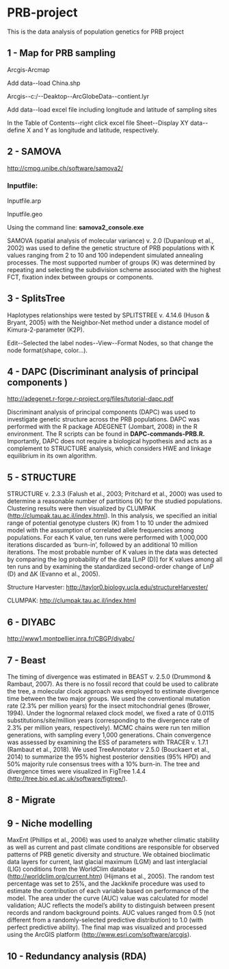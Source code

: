 # PRB-project
This is the data analysis of population genetics for PRB project

## 1 - Map for PRB sampling

Arcgis-Arcmap

Add data--load China.shp

Arcgis--c:/--Deaktop--ArcGlobeData--contient.lyr

Add data--load excel file including longitude and latitude of sampling sites

In the Table of Contents--right click excel file Sheet--Display XY data--define X and Y as longitude and latitude, respectively. 


## 2 - SAMOVA

http://cmpg.unibe.ch/software/samova2/

### Inputfile:

Inputfile.arp

Inputfile.geo

Using the command line: **samova2_console.exe**

SAMOVA (spatial analysis of molecular variance) v. 2.0 (Dupanloup et al., 2002) was used to define the genetic structure of PRB populations with K values ranging from 2 to 10 and 100 independent simulated annealing processes. The most supported number of groups (K) was determined by repeating and selecting the subdivision scheme associated with the highest FCT, fixation index between groups or components. 

## 3 - SplitsTree

Haplotypes relationships were tested by SPLITSTREE v. 4.14.6 (Huson & Bryant, 2005) with the Neighbor-Net method under a distance model of Kimura-2-parameter (K2P). 

Edit--Selected the label nodes--View--Format Nodes, so that change the node format(shape, color...). 

## 4 - DAPC (Discriminant analysis of principal components )

http://adegenet.r-forge.r-project.org/files/tutorial-dapc.pdf

Discriminant analysis of principal components (DAPC) was used to investigate genetic structure across the PRB populations. DAPC was performed with the R package ADEGENET (Jombart, 2008) in the R environment. The R scripts can be found in **DAPC-commands-PRB.R.** Importantly, DAPC does not require a biological hypothesis and acts as a complement to STRUCTURE analysis, which considers HWE and linkage equilibrium in its own algorithm. 

## 5 - STRUCTURE

STRUCTURE v. 2.3.3 (Falush et al., 2003; Pritchard et al., 2000) was used to determine a reasonable number of partitions (K) for the studied populations. Clustering results were then visualized by CLUMPAK (http://clumpak.tau.ac.il/index.html). In this analysis, we specified an initial range of potential genotype clusters (K) from 1 to 10 under the admixed model with the assumption of correlated allele frequencies among populations. For each K value, ten runs were performed with 1,000,000 iterations discarded as ‘burn-in’, followed by an additional 10 million iterations. The most probable number of K values in the data was detected by comparing the log probability of the data [LnP (D)] for K values among all ten runs and by examining the standardized second-order change of LnP (D) and ΔK (Evanno et al., 2005).

Structure Harvester: http://taylor0.biology.ucla.edu/structureHarvester/

CLUMPAK: http://clumpak.tau.ac.il/index.html

## 6 - DIYABC

http://www1.montpellier.inra.fr/CBGP/diyabc/

## 7 - Beast

The timing of divergence was estimated in BEAST v. 2.5.0 (Drummond & Rambaut, 2007). As there is no fossil record that could be used to calibrate the tree, a molecular clock approach was employed to estimate divergence time between the two major groups. We used the conventional mutation rate (2.3% per million years) for the insect mitochondrial genes (Brower, 1994). Under the lognormal relaxed clock model, we fixed a rate of 0.0115 substitutions/site/million years (corresponding to the divergence rate of 2.3% per million years, respectively). MCMC chains were run ten million generations, with sampling every 1,000 generations. Chain convergence was assessed by examining the ESS of parameters with TRACER v. 1.7.1 (Rambaut et al., 2018). We used TreeAnnotator v 2.5.0 (Bouckaert et al., 2014) to summarize the 95% highest posterior densities (95% HPD) and 50% majority rule consensus trees with a 10% burn-in. The tree and divergence times were visualized in FigTree 1.4.4 (http://tree.bio.ed.ac.uk/software/figtree/).

## 8 - Migrate


## 9 - Niche modelling

MaxEnt (Phillips et al., 2006) was used to analyze whether climatic stability as well as current and past climate conditions are responsible for observed patterns of PRB genetic diversity and structure. We obtained bioclimatic data layers for current, last glacial maximum (LGM) and last interglacial (LIG) conditions from the WorldClim database (http://worldclim.org/current.htm) (Hijmans et al., 2005). The random test percentage was set to 25%, and the Jackknife procedure was used to estimate the contribution of each variable based on performance of the model. The area under the curve (AUC) value was calculated for model validation; AUC reflects the model’s ability to distinguish between present records and random background points. AUC values ranged from 0.5 (not different from a randomly-selected predictive distribution) to 1.0 (with perfect predictive ability). The final map was visualized and processed using the ArcGIS platform (http://www.esri.com/software/arcgis).

## 10 - Redundancy analysis (RDA)




